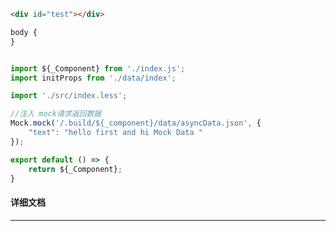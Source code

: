 ﻿```html
<div id="test"></div>
```

```css
body {
}
```

```javascript

import ${_Component} from './index.js';
import initProps from './data/index';

import './src/index.less';

//注入 mock请求返回数据
Mock.mock('/.build/${_component}/data/asyncData.json', {
    "text": "hello first and hi Mock Data "
});

export default () => {
    return ${_Component};
}

```

#### 详细文档
---